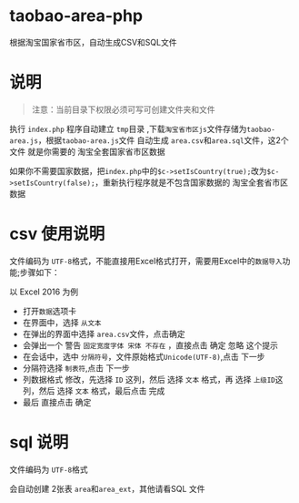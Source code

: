 # taobao-area-php
根据淘宝国家省市区，自动生成CSV和SQL文件

# 说明

>注意：当前目录下权限必须可写可创建文件夹和文件


执行 `index.php` 程序自动建立 `tmp`目录 ,下载`淘宝省市区js`文件存储为`taobao-area.js`，根据`taobao-area.js`文件 自动生成 `area.csv`和`area.sql`文件，这2个文件 就是你需要的 淘宝全套国家省市区数据


如果你不需要国家数据，把`index.php`中的`$c->setIsCountry(true);`改为`$c->setIsCountry(false);`，重新执行程序就是不包含国家数据的 淘宝全套省市区数据


# csv 使用说明

文件编码为 `UTF-8`格式，不能直接用Excel格式打开，需要用Excel中的`数据导入`功能;步骤如下：

以 Excel 2016 为例

 - 打开`数据`选项卡
 - 在界面中，选择 `从文本`
 - 在弹出的界面中选择 `area.csv`文件，点击确定
 - 会弹出一个 警告 `固定宽度字体 宋体 不存在` ，直接点击 确定  忽略 这个提示
 - 在会话中，选中 `分隔符号`，文件原始格式`Unicode(UTF-8)`,点击 下一步
 - 分隔符选择 `制表符`,点击 下一步
 - 列数据格式 修改，先选择 `ID` 这列，然后 选择 `文本` 格式，再 选择 `上级ID`这列，然后 选择 `文本` 格式，最后点击 完成
 - 最后 直接点击  确定
 
# sql 说明
文件编码为 `UTF-8`格式

会自动创建 2张表 `area`和`area_ext`，其他请看SQL 文件